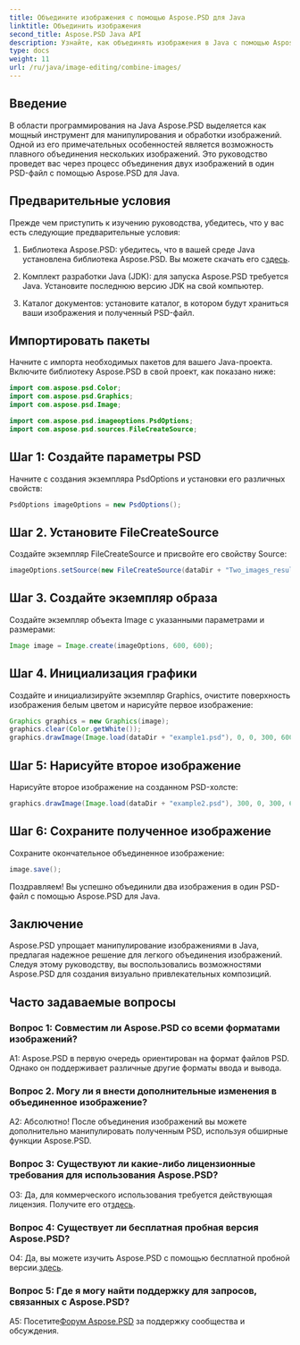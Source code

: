 ```yaml
---
title: Объедините изображения с помощью Aspose.PSD для Java
linktitle: Объединить изображения
second_title: Aspose.PSD Java API
description: Узнайте, как объединять изображения в Java с помощью Aspose.PSD. Следуйте нашему пошаговому руководству, чтобы создать бесшовную комбинацию изображений.
type: docs
weight: 11
url: /ru/java/image-editing/combine-images/
---
```

## Введение

В области программирования на Java Aspose.PSD выделяется как мощный инструмент для манипулирования и обработки изображений. Одной из его примечательных особенностей является возможность плавного объединения нескольких изображений. Это руководство проведет вас через процесс объединения двух изображений в один PSD-файл с помощью Aspose.PSD для Java.

## Предварительные условия

Прежде чем приступить к изучению руководства, убедитесь, что у вас есть следующие предварительные условия:

1.  Библиотека Aspose.PSD: убедитесь, что в вашей среде Java установлена библиотека Aspose.PSD. Вы можете скачать его с[здесь](https://releases.aspose.com/psd/java/).

2. Комплект разработки Java (JDK): для запуска Aspose.PSD требуется Java. Установите последнюю версию JDK на свой компьютер.

3. Каталог документов: установите каталог, в котором будут храниться ваши изображения и полученный PSD-файл.

## Импортировать пакеты

Начните с импорта необходимых пакетов для вашего Java-проекта. Включите библиотеку Aspose.PSD в свой проект, как показано ниже:

```java
import com.aspose.psd.Color;
import com.aspose.psd.Graphics;
import com.aspose.psd.Image;

import com.aspose.psd.imageoptions.PsdOptions;
import com.aspose.psd.sources.FileCreateSource;
```

## Шаг 1: Создайте параметры PSD

Начните с создания экземпляра PsdOptions и установки его различных свойств:

```java
PsdOptions imageOptions = new PsdOptions();
```

## Шаг 2. Установите FileCreateSource

Создайте экземпляр FileCreateSource и присвойте его свойству Source:

```java
imageOptions.setSource(new FileCreateSource(dataDir + "Two_images_result_out.psd", false));
```

## Шаг 3. Создайте экземпляр образа

Создайте экземпляр объекта Image с указанными параметрами и размерами:

```java
Image image = Image.create(imageOptions, 600, 600);
```

## Шаг 4. Инициализация графики

Создайте и инициализируйте экземпляр Graphics, очистите поверхность изображения белым цветом и нарисуйте первое изображение:

```java
Graphics graphics = new Graphics(image);
graphics.clear(Color.getWhite());
graphics.drawImage(Image.load(dataDir + "example1.psd"), 0, 0, 300, 600);
```

## Шаг 5: Нарисуйте второе изображение

Нарисуйте второе изображение на созданном PSD-холсте:

```java
graphics.drawImage(Image.load(dataDir + "example2.psd"), 300, 0, 300, 600);
```

## Шаг 6: Сохраните полученное изображение

Сохраните окончательное объединенное изображение:

```java
image.save();
```

Поздравляем! Вы успешно объединили два изображения в один PSD-файл с помощью Aspose.PSD для Java.

## Заключение

Aspose.PSD упрощает манипулирование изображениями в Java, предлагая надежное решение для легкого объединения изображений. Следуя этому руководству, вы воспользовались возможностями Aspose.PSD для создания визуально привлекательных композиций.

## Часто задаваемые вопросы

### Вопрос 1: Совместим ли Aspose.PSD со всеми форматами изображений?

A1: Aspose.PSD в первую очередь ориентирован на формат файлов PSD. Однако он поддерживает различные другие форматы ввода и вывода.

### Вопрос 2. Могу ли я внести дополнительные изменения в объединенное изображение?

А2: Абсолютно! После объединения изображений вы можете дополнительно манипулировать полученным PSD, используя обширные функции Aspose.PSD.

### Вопрос 3: Существуют ли какие-либо лицензионные требования для использования Aspose.PSD?

 О3: Да, для коммерческого использования требуется действующая лицензия. Получите его от[здесь](https://purchase.aspose.com/buy).

### Вопрос 4: Существует ли бесплатная пробная версия Aspose.PSD?

 О4: Да, вы можете изучить Aspose.PSD с помощью бесплатной пробной версии.[здесь](https://releases.aspose.com/).

### Вопрос 5: Где я могу найти поддержку для запросов, связанных с Aspose.PSD?

 A5: Посетите[Форум Aspose.PSD](https://forum.aspose.com/c/psd/34) за поддержку сообщества и обсуждения.